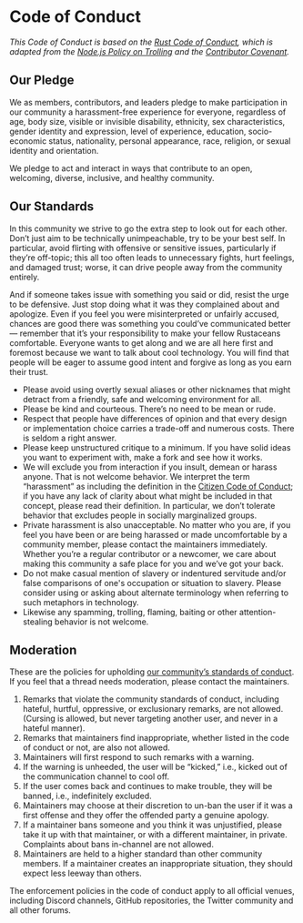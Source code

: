 # Code of Conduct

*This Code of Conduct is based on the [Rust Code of Conduct](https://www.rust-lang.org/policies/code-of-conduct),
which is adapted from the [Node.js Policy on Trolling](http://blog.izs.me/post/30036893703/policy-on-trolling)
and the [Contributor Covenant](https://www.contributor-covenant.org).*

## Our Pledge

We as members, contributors, and leaders pledge to make participation in our community a
harassment-free experience for everyone, regardless of age, body size, visible or
invisible disability, ethnicity, sex characteristics, gender identity and expression,
level of experience, education, socio-economic status, nationality, personal appearance,
race, religion, or sexual identity and orientation.

We pledge to act and interact in ways that contribute to an open, welcoming, diverse, inclusive, and healthy community.

## Our Standards

In this community we strive to go the extra step to look out for each other.
Don’t just aim to be technically unimpeachable, try to be your best self.
In particular, avoid flirting with offensive or sensitive issues, particularly
if they’re off-topic; this all too often leads to unnecessary fights, hurt
feelings, and damaged trust; worse, it can drive people away from the community entirely.

And if someone takes issue with something you said or did, resist the urge to be defensive.
Just stop doing what it was they complained about and apologize.
Even if you feel you were misinterpreted or unfairly accused, chances are good there
was something you could’ve communicated better — remember that it’s your responsibility
to make your fellow Rustaceans comfortable. Everyone wants to get along and we are all
here first and foremost because we want to talk about cool technology.
You will find that people will be eager to assume good intent and forgive as long as you earn their trust.

- Please avoid using overtly sexual aliases or other nicknames that might detract
  from a friendly, safe and welcoming environment for all.
- Please be kind and courteous. There’s no need to be mean or rude.
- Respect that people have differences of opinion and that every design or implementation
  choice carries a trade-off and numerous costs. There is seldom a right answer.
- Please keep unstructured critique to a minimum.
  If you have solid ideas you want to experiment with, make a fork and see how it works.
- We will exclude you from interaction if you insult, demean or harass anyone. That is not welcome behavior.
  We interpret the term “harassment” as including the definition in the [Citizen Code of Conduct](https://github.com/stumpsyn/policies/blob/master/citizen_code_of_conduct.md);
  if you have any lack of clarity about what might be included in that concept, please read their definition.
  In particular, we don’t tolerate behavior that excludes people in socially marginalized groups.
- Private harassment is also unacceptable.
  No matter who you are, if you feel you have been or are being harassed or made uncomfortable
  by a community member, please contact the maintainers immediately.
  Whether you’re a regular contributor or a newcomer, we care about making
  this community a safe place for you and we’ve got your back.
- Do not make casual mention of slavery or indentured servitude and/or false
  comparisons of one's occupation or situation to slavery.
  Please consider using or asking about alternate terminology when referring to such metaphors in technology.
- Likewise any spamming, trolling, flaming, baiting or other attention-stealing behavior is not welcome.

## Moderation

These are the policies for upholding [our community’s standards of conduct](#our-standards).
If you feel that a thread needs moderation, please contact the maintainers.

1. Remarks that violate the community standards of conduct, including hateful,
  hurtful, oppressive, or exclusionary remarks, are not allowed.
  (Cursing is allowed, but never targeting another user, and never in a hateful manner).
2. Remarks that maintainers find inappropriate, whether listed in the code of conduct or not, are also not allowed.
3. Maintainers will first respond to such remarks with a warning.
4. If the warning is unheeded, the user will be “kicked,” i.e., kicked out of the communication channel to cool off.
5. If the user comes back and continues to make trouble, they will be banned, i.e., indefinitely excluded.
6. Maintainers may choose at their discretion to un-ban the user if it was a first offense
  and they offer the offended party a genuine apology.
7. If a maintainer bans someone and you think it was unjustified, please take it up with that maintainer,
  or with a different maintainer, in private. Complaints about bans in-channel are not allowed.
8. Maintainers are held to a higher standard than other community members.
  If a maintainer creates an inappropriate situation, they should expect less leeway than others.

The enforcement policies in the code of conduct apply to all official venues,
including Discord channels, GitHub repositories, the Twitter community and all other forums.
